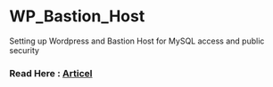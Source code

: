 # WP_Bastion_Host
Setting up Wordpress and Bastion Host for MySQL access and public security

### Read Here : [Articel](https://medium.com/@mohitsingh.it5/hosting-wordpress-application-on-aws-introducing-nat-gateway-and-bastion-host-7ae07f1a2cb0)
